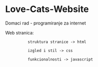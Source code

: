 # Love-Cats-Website
Domaci rad - programiranje za internet

Web stranica: 

              struktura stranice -> html

              izgled i stil -> css
              
              funkcionalnosti -> javascript
